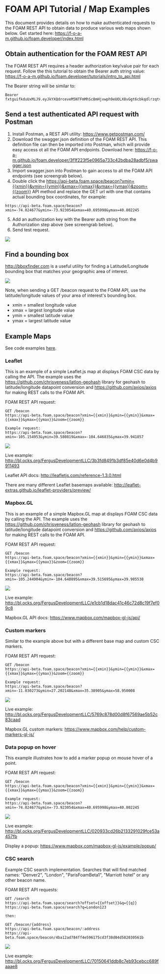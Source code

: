 # FOAM API Tutorial / Map Examples

This document provides details on how to make authenticated requests to the FOAM REST API to obtain data to produce various web maps shown below. Get started here:
https://f-o-a-m.github.io/foam.developer/index.html

## Obtain authentication for the FOAM REST API

The FOAM REST API requires a header authorization key/value pair for each request. Follow the this tutorial to obtain the Bearer auth string value: https://f-o-a-m.github.io/foam.developer/tutorials/intro_to_api.html

The Bearer string will be similar to:
```
Bearer fxtguifkduUxMiJ9.eyJkYXQdrceveM5NTFmMhSc8mHjvwph9eUOLX8vGgt6cbkqdlrzqtvw...
```
## Send a test authenticated API request with Postman

1. Install Postman, a REST API utility: https://www.getpostman.com/ 
2. Download the swagger.json definition of the FOAM REST API. This definition file can then be imported into Postman, which will provide easy access ot all the FOAM API endpoints. Download here: https://f-o-a-m.github.io/foam.developer/3f1f223f5e0965a733c42bdba28adbf5/swagger.json
3. Import swagger.json into Postman to gain access to all the FOAM API endpoints (see screengrab below).
4. Double click the https://api-beta.foam.space/beacon?xmin={{xmin}}&ymin={{ymin}}&xmax={{xmax}}&ymax={{ymax}}&zoom={{zoom}} API method and replace the GET url with one that contains actual bounding box coordinates, for example: 
```
https://api-beta.foam.space/beacon?xmin=-74.024677&ymin=-73.923054&xmax=40.695998&ymax=40.802245
```
5. Add an authorization key with the Bearer auth string from the Authorization step above (see screengrab below).
6. Send test request.

![](https://i.imgur.com/w3E0UoA.gif)

## Find a bounding box

http://bboxfinder.com is a useful utility for finding a Latitude/Longitude bounding box that matches your geographic area of interest. 

![](http://storage5.static.itmages.com/i/18/0323/h_1521817819_9414564_3c23fc1852.png)

Note, when sending a GET /beacon request to the FOAM API, use the latitude/longitude values of your area of interest's bounding box.
* xmin = smallest longitude value
* xmax = largest longitude value
* ymin = smallest latitude value
* ymax = largest latitude value

## Example Maps

See code examples [here](https://github.com/FergusDevelopmentLLC/foam-api-examples/tree/master/examples).

### Leaflet

This is an example of a simple Leaflet.js map at displays FOAM CSC data by calling the API. The example uses the https://github.com/chrisveness/latlon-geohash library for geohash to latitude/longitude datapoint conversion and https://github.com/axios/axios for making REST calls to the FOAM API.

FOAM REST API request:
```
GET /beacon
https://api-beta.foam.space/beacon?xmin={{xmin}}&ymin={{ymin}}&xmax={{xmax}}&ymax={{ymax}}&zoom={{zoom}}

Example request:
https://api-beta.foam.space/beacon?xmin=-105.154953&ymin=39.580819&xmax=-104.646835&ymax=39.941857
```

![](http://storage3.static.itmages.com/i/18/0322/h_1521738128_2846268_36122b1f75.png)

Live example: http://bl.ocks.org/FergusDevelopmentLLC/3b3fd8491b3df85e40d6e0d4b9911493

Leaflet API docs: http://leafletjs.com/reference-1.3.0.html

There are many different Leaflet basemaps available: http://leaflet-extras.github.io/leaflet-providers/preview/

### Mapbox.GL

This is an example of a simple Mapbox.GL map at displays FOAM CSC data by calling the API. The example uses the https://github.com/chrisveness/latlon-geohash library for geohash to latitude/longitude datapoint conversion and https://github.com/axios/axios for making REST calls to the FOAM API.

FOAM REST API request:
```
GET /beacon
https://api-beta.foam.space/beacon?xmin={{xmin}}&ymin={{ymin}}&xmax={{xmax}}&ymax={{ymax}}&zoom={{zoom}}

Example request:
https://api-beta.foam.space/beacon?xmin=-105.244904&ymin=-104.648895&xmax=39.515695&ymax=39.985538
```

![](http://storage7.static.itmages.com/i/18/0322/h_1521738283_6444740_02c3e5b2d8.png)

Live example: http://bl.ocks.org/FergusDevelopmentLLC/e1cb1d18dac41c46c72d8c19f7ef09c8

Mapbox.GL API docs: https://www.mapbox.com/mapbox-gl-js/api/

### Custom markers

Similar to the example above but with a different base map and custom CSC markers.

FOAM REST API request:
```
GET /beacon
https://api-beta.foam.space/beacon?xmin={{xmin}}&ymin={{ymin}}&xmax={{xmax}}&ymax={{ymax}}&zoom={{zoom}}

Example request:
https://api-beta.foam.space/beacon?xmin=-11.030273&ymin=27.202148&xmax=35.38905&ymax=58.950008
```

![](http://storage8.static.itmages.com/i/18/0322/h_1521738397_6180381_d2d1d3856e.png)

Live example: http://bl.ocks.org/FergusDevelopmentLLC/5769c878d00d8f67569ae5b52c83caad

Mapbox.GL custom markers: https://www.mapbox.com/help/custom-markers-gl-js/

### Data popup on hover

This example illustrates how to add a marker popup on mouse hover of a point.

FOAM REST API request:
```
GET /beacon
https://api-beta.foam.space/beacon?xmin={{xmin}}&ymin={{ymin}}&xmax={{xmax}}&ymax={{ymax}}&zoom={{zoom}}

Example request:
https://api-beta.foam.space/beacon?xmin=-74.024677&ymin=-73.923054&xmax=40.695998&ymax=40.802245
```

![](http://storage6.static.itmages.com/i/18/0322/h_1521738706_3252718_a826d36491.png)

Live example: http://bl.ocks.org/FergusDevelopmentLLC/020933cd26b2133291029fce53a457fb

Display a popup: https://www.mapbox.com/mapbox-gl-js/example/popup/

### CSC search

Example CSC search implementation. Searches that will find matched names: "Denver2", "London", "ParisFoamBeta1", "Marriott hotel" or any other beacon name.

FOAM REST API requests:
```
GET /search
https://api-beta.foam.space/search?offset={{offset}}&q={{q}}
https://api-beta.foam.space/search?q=London123

then:

GET /beacon/{address}
https://api-beta.foam.space/beacon/:address
https://api-beta.foam.space/beacon/4ba12ad784ff4e596175cd3f38d04d582030561b

```
![](https://i.imgur.com/hqGX8qx.gif)

Live example: http://bl.ocks.org/FergusDevelopmentLLC/70150641ddb8c7eb93cebcc689faaae8